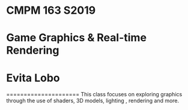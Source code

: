 # CMPM 163 S2019
# Game Graphics & Real-time Rendering
# Evita Lobo
=====================
This class focuses on exploring graphics through the use of shaders, 3D models, lighting , rendering and more.
